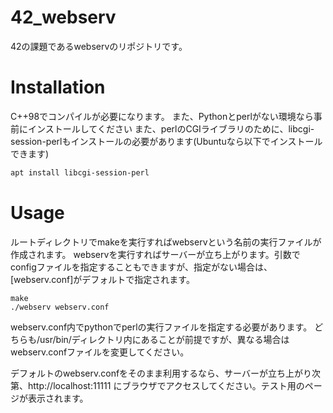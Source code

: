 # 42_webserv
42の課題であるwebservのリポジトリです。


# Installation

C++98でコンパイルが必要になります。
また、Pythonとperlがない環境なら事前にインストールしてください
また、perlのCGIライブラリのために、libcgi-session-perlもインストールの必要があります(Ubuntuなら以下でインストールできます)
```bash
apt install libcgi-session-perl
```


# Usage
ルートディレクトリでmakeを実行すればwebservという名前の実行ファイルが作成されます。
webservを実行すればサーバーが立ち上がります。引数でconfigファイルを指定することもできますが、指定がない場合は、[webserv.conf]がデフォルトで指定されます。
```
make
./webserv webserv.conf
```

webserv.conf内でpythonでperlの実行ファイルを指定する必要があります。
どちらも/usr/bin/ディレクトリ内にあることが前提ですが、異なる場合はwebserv.confファイルを変更してください。

デフォルトのwebserv.confをそのまま利用するなら、サーバーが立ち上がり次第、http://localhost:11111 にブラウザでアクセスしてください。テスト用のページが表示されます。


